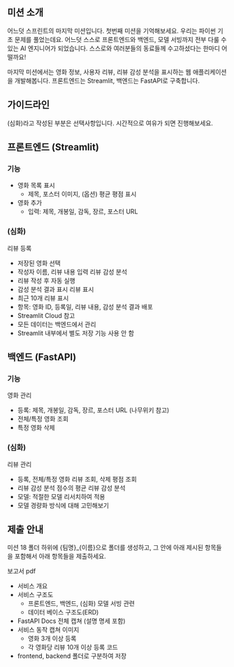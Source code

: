 ## 미션 소개
어느덧 스프린트의 마지막 미션입니다.
첫번째 미션을 기억해보세요. 우리는 파이썬 기초 문제를 풀었는데요.
어느덧 스스로 프론트엔드와 백엔드, 모델 서빙까지 전부 다룰 수 있는 AI 엔지니어가 되었습니다.
스스로와 여러분들의 동료들께 수고하셨다는 한마디 어떨까요!

마지막 미션에서는 영화 정보, 사용자 리뷰, 리뷰 감성 분석을 표시하는 웹 애플리케이션을 개발해봅니다.
프론트엔드는 Streamlit, 백엔드는 FastAPI로 구축합니다.

## 가이드라인
(심화)라고 작성된 부분은 선택사항입니다. 시간적으로 여유가 되면 진행해보세요.

## 프론트엔드 (Streamlit)

### 기능
- 영화 목록 표시
    - 제목, 포스터 이미지, (옵션) 평균 평점 표시
- 영화 추가
    - 입력: 제목, 개봉일, 감독, 장르, 포스터 URL

### (심화)

리뷰 등록
- 저장된 영화 선택
- 작성자 이름, 리뷰 내용 입력
리뷰 감성 분석
- 리뷰 작성 후 자동 실행
- 감성 분석 결과 표시
리뷰 표시
- 최근 10개 리뷰 표시
- 항목: 영화 ID, 등록일, 리뷰 내용, 감성 분석 결과
배포
- Streamlit Cloud
참고
- 모든 데이터는 백엔드에서 관리
- Streamlit 내부에서 별도 저장 기능 사용 안 함

## 백엔드 (FastAPI)
### 기능
영화 관리
- 등록: 제목, 개봉일, 감독, 장르, 포스터 URL (나무위키 참고)
- 전체/특정 영화 조회
- 특정 영화 삭제
### (심화)

리뷰 관리
- 등록, 전체/특정 영화 리뷰 조회, 삭제
평점 조회
- 리뷰 감성 분석 점수의 평균
리뷰 감성 분석
- 모델: 적절한 모델 리서치하여 적용
- 모델 경량화 방식에 대해 고민해보기

## 제출 안내
미션 18 폴더 하위에 {팀명}_{이름}으로 폴더를 생성하고, 그 안에 아래 제시된 항목들을 포함해서 아래 항목들을 제출하세요.

보고서 pdf
- 서비스 개요
- 서비스 구조도
    - 프론트엔드, 백엔드, (심화) 모델 서빙 관련
    - 데이터 베이스 구조도(ERD)
- FastAPI Docs 전체 캡쳐 (설명 명세 포함)
- 서비스 동작 캡쳐 이미지
    - 영화 3개 이상 등록
    - 각 영화당 리뷰 10개 이상 등록
코드
- frontend, backend 폴더로 구분하여 저장